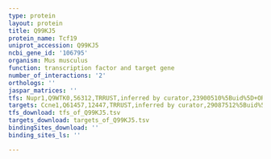 ```yaml
---
type: protein
layout: protein
title: Q99KJ5
protein_name: Tcf19
uniprot_accession: Q99KJ5
ncbi_gene_id: '106795'
organism: Mus musculus
function: transcription factor and target gene
number_of_interactions: '2'
orthologs: ''
jaspar_matrices: ''
tfs: Nupr1,Q9WTK0,56312,TRRUST,inferred by curator,23900510%5Buid%5D+OR+29087512%5Buid%5D,Yes
targets: Ccne1,Q61457,12447,TRRUST,inferred by curator,29087512%5Buid%5D+OR+15051733%5Buid%5D,Yes
tfs_download: tfs_of_Q99KJ5.tsv
targets_download: targets_of_Q99KJ5.tsv
bindingSites_download: ''
binding_sites_ls: ''

---
```

